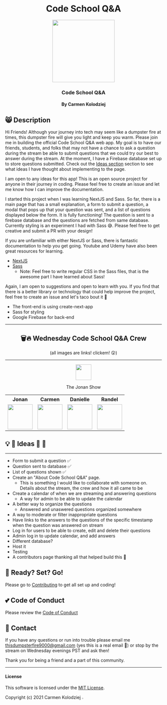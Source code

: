 <div align="center">

# Code School Q&A

<img src="https://assets.vogue.com/photos/5fc7e5ded326e9a7dba5f8b3/master/w_1600%2Cc_limit/0_08FXLCON4eRuhTz3.gif" width="200"/>

### Code School Q&A

#### By Carmen Kolodziej

</div>

## 😸 Description

Hi Friends! Although your journey into tech may seem like a dumpster fire at times, this dumpster fire will give you light and keep you warm. Please join me in building the official Code School Q&A web app. My goal is to have our friends, students, and folks that may not have a chance to ask a question during the stream be able to submit questions that we could try our best to answer during the stream. At the moment, I have a Firebase database set up to store questions submitted. Check out the [Ideas section](#ideas) section to see what ideas I have thought about implementing to the page.

I am open to any ideas for this app! This is an open source project for anyone in their journey in coding. Please feel free to create an issue and let me know how I can improve the documentation.

I started this project when I was learning NextJS and Sass. So far, there is a main page that has a small explanation, a form to submit a question, a modal that pops up that your question was sent, and a list of questions displayed below the form. It is fully functioning! The question is sent to a firebase database and the questions are fetched from same database. Currently styling is an experiment I had with Sass 😅. Please feel free to get creative and submit a PR with your design!

If you are unfamiliar with either NextJS or Sass, there is fantastic documentation to help you get going. Youtube and Udemy have also been great resources for learning.

- [NextJS](https://nextjs.org/docs/getting-started)
- [Sass](https://sass-lang.com/documentation)
  - Note: Feel free to write regular CSS in the Sass files, that is the awesome part I have learned about Sass!

Again, I am open to suggestions and open to learn with you. If you find that there is a better library or technology that could help improve the project, feel free to create an issue and let's taco bout it 🌮

- The front-end is using create-next-app
- Sass for styling
- Google Firebase for back-end

<hr/>

<div align="center">

## 🗑🔥 Wednesday Code School Q&A Crew

(all images are links! clickem! 😲)

<hr/>
  
<a href="https://www.twitch.tv/thejonanshow" rel="some text">
  <img src="https://visualpharm.com/assets/598/Twitch-595b40b65ba036ed117d4612.svg" width="50px" height="auto" >
</a>

The Jonan Show

</div>

<div align="center">

<table style="width:100%;text-align:center;">
  <tr>
    <th style="text-align:center;">Jonan</th>
    <th style="text-align:center;">Carmen</th> 
    <th style="text-align:center;">Danielle</th>
    <th style="text-align:center;">Randel</th>
  </tr>
  <tr>
    <td style="text-align:center;">
      <a href="https://twitter.com/thejonanshow">
        <img src="https://pbs.twimg.com/profile_images/1399447305175003136/SLINY4BP_400x400.jpg" width="80px" height="auto">
      </a>
    </td>
    <td>
      <a href="https://twitter.com/carmenkolohe">
        <img src="https://pbs.twimg.com/profile_images/1364242296544194562/CvXn_7LF_400x400.jpg" width="80px" height="auto">
      </a>
    </td>
    <td>
      <a href="https://twitter.com/danitcodes">
        <img src="https://pbs.twimg.com/profile_images/1399770287491715074/WS0HKjSo_400x400.jpg" width="80px" height="auto">
      </a>
    </td>
    <td>
      <a href="https://twitter.com/codingmoore">
        <img src="https://pbs.twimg.com/profile_images/1392891142044217348/0crK_ED2_400x400.jpg" width="80px" height="auto">
      </a>
    </td>
  </tr>  
</table>
</div>

<h2 id="ideas">💡 🤔 Ideas 🤯 🤩</h2>
<hr/>

- Form to submit a question ✅
- Question sent to database ✅
- List of questions shown ✅
- Create an "About Code School Q&A" page.
  - This is something I would like to collaborate with someone on. Details about the stream, the crew and how it all came to be
- Create a calendar of when we are streaming and answering questions
  - A way for admin to be able to update the calendar
- A better way to organize the questions
  - Answered and unaswered questions organized somewhere
- A way to moderate or filter inappropriate questions
- Have links to the answers to the questions of the specific timestamp when the question was answered on stream
- Log in for users to be able to create, edit and delete their questions
- Admin log in to update calendar, and add answers
- Different database?
- Host it
- Testing
- A contributors page thanking all that helped build this 💜

</details>

## 🦾 Ready? Set? Go!

Please go to [Contributing](CONTRIBUTING.md) to get all set up and coding!

## 💕 Code of Conduct

Please review the [Code of Conduct](CODE_OF_CONDUCT.md)

## 💌 Contact

If you have any questions or run into trouble please email me <thisdumpsterfire9000@gmail.com> (yes this is a real email 🤪) or stop by the stream on Wednesday evenings PST and ask then!

Thank you for being a friend and a part of this community.

<hr/>

#### License

This software is licensed under the [MIT License](https://choosealicense.com/licenses/mit/).

Copyright (c) 2021 Carmen Kolodziej <img src="https://encrypted-tbn0.gstatic.com/images?q=tbn:ANd9GcR8Q_3EVY7j95tTyemJwWxMR7jwvUK7gPe0_w&usqp=CAU" width="2%" height="auto">
